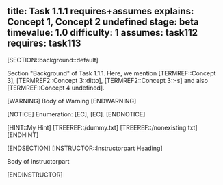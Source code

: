 title: Task 1.1.1 requires+assumes
explains: Concept 1, Concept 2 undefined
stage: beta
timevalue: 1.0
difficulty: 1
assumes: task112
requires: task113
---
[SECTION::background::default]

Section "Background" of Task 1.1.1.
Here, we mention [TERMREF::Concept 3], [TERMREF2::Concept 3::ditto], [TERMREF2::Concept 3::-s]
and also [TERMREF::Concept 4 undefined].

[WARNING]
Body of Warning
[ENDWARNING]

[NOTICE]
Enumeration: [EC], [EC].
[ENDNOTICE]

[HINT::My Hint]
[TREEREF::/dummy.txt]
[TREEREF::/nonexisting.txt]
[ENDHINT]

[ENDSECTION]
[INSTRUCTOR::Instructorpart Heading]

Body of instructorpart

[ENDINSTRUCTOR]
